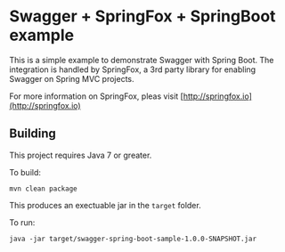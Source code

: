 # Swagger + SpringFox + SpringBoot example

This is a simple example to demonstrate Swagger with Spring Boot.  The integration
is handled by SpringFox, a 3rd party library for enabling Swagger on Spring MVC projects.

For more information on SpringFox, pleas visit [http://springfox.io](http://springfox.io)

## Building

This project requires Java 7 or greater.

To build:

```
mvn clean package
```

This produces an exectuable jar in the `target` folder.

To run:

```
java -jar target/swagger-spring-boot-sample-1.0.0-SNAPSHOT.jar
```
